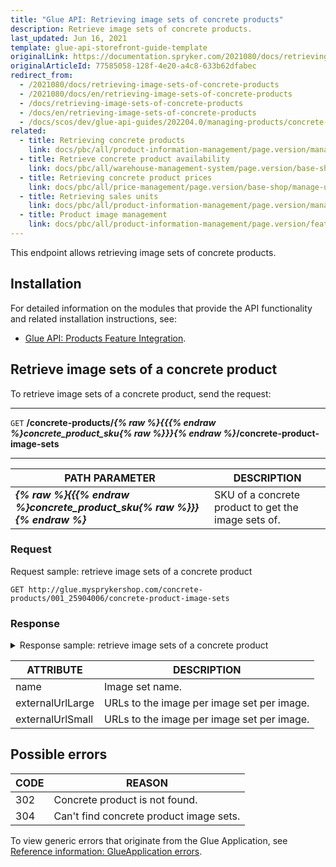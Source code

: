 ```yaml
---
title: "Glue API: Retrieving image sets of concrete products"
description: Retrieve image sets of concrete products.
last_updated: Jun 16, 2021
template: glue-api-storefront-guide-template
originalLink: https://documentation.spryker.com/2021080/docs/retrieving-image-sets-of-concrete-products
originalArticleId: 77585058-128f-4e20-a4c8-633b62dfabec
redirect_from:
  - /2021080/docs/retrieving-image-sets-of-concrete-products
  - /2021080/docs/en/retrieving-image-sets-of-concrete-products
  - /docs/retrieving-image-sets-of-concrete-products
  - /docs/en/retrieving-image-sets-of-concrete-products
  - /docs/scos/dev/glue-api-guides/202204.0/managing-products/concrete-products/retrieving-image-sets-of-concrete-products.html
related:
  - title: Retrieving concrete products
    link: docs/pbc/all/product-information-management/page.version/manage-using-glue-api/concrete-products/glue-api-retrieve-concrete-products.html
  - title: Retrieve concrete product availability
    link: docs/pbc/all/warehouse-management-system/page.version/base-shop/manage-using-glue-api/retrieve-concrete-product-availability.html
  - title: Retrieving concrete product prices
    link: docs/pbc/all/price-management/page.version/base-shop/manage-using-glue-api/retrieve-concrete-product-prices.html
  - title: Retrieving sales units
    link: docs/pbc/all/product-information-management/page.version/manage-using-glue-api/concrete-products/glue-api-retrieve-sales-units.html
  - title: Product image management
    link: docs/pbc/all/product-information-management/page.version/feature-overviews/product-feature-overview/product-images-overview.html
---
```


This endpoint allows retrieving image sets of concrete products.

## Installation

For detailed information on the modules that provide the API functionality and related installation instructions, see:
* [Glue API: Products Feature Integration](/docs/pbc/all/product-information-management/{{page.version}}/install-and-upgrade/install-glue-api/install-the-product-glue-api.html).


## Retrieve image sets of a concrete product

To retrieve image sets of a concrete product, send the request:

---
`GET` **/concrete-products/*{% raw %}{{{% endraw %}concrete_product_sku{% raw %}}}{% endraw %}*/concrete-product-image-sets**

---

| PATH PARAMETER | DESCRIPTION |
| --- | --- |
| ***{% raw %}{{{% endraw %}concrete_product_sku{% raw %}}}{% endraw %}*** | SKU of a concrete product to get the image sets of. |

### Request

Request sample: retrieve image sets of a concrete product

`GET http://glue.mysprykershop.com/concrete-products/001_25904006/concrete-product-image-sets`

### Response

<details>
<summary markdown='span'>Response sample: retrieve image sets of a concrete product</summary>

```json
{
    "data": [
        {
            "type": "concrete-product-image-sets",
            "id": "177_25913296",
            "attributes": {
                "imageSets": [
                    {
                        "name": "default",
                        "images": [
                            {
                                "externalUrlLarge": "//images.icecat.biz/img/norm/high/24867659-4916.jpg",
                                "externalUrlSmall": "//images.icecat.biz/img/norm/medium/24867659-4916.jpg"
                            }
                        ]
                    }
                ]
            },
            "links": {
                "self": "http://glue.mysprykershop.com/concrete-products/177_25913296/concrete-product-image-sets"
            }
        }
    ],
    "links": {
        "self": "http://glue.mysprykershop.com/concrete-products/177_25913296/concrete-product-image-sets"
    }
}
```
</details>

<a name="concrete-image-sets-response-attributes"></a>

| ATTRIBUTE | DESCRIPTION |
| --- | --- |
| name | Image set name. |
| externalUrlLarge | URLs to the image per image set per image. |
| externalUrlSmall | URLs to the image per image set per image. |

## Possible errors

| CODE | REASON |
| --- | --- |
| 302 | Concrete product is not found. |
| 304 | Can't find concrete product image sets. |

To view generic errors that originate from the Glue Application, see [Reference information: GlueApplication errors](/docs/scos/dev/glue-api-guides/{{page.version}}/reference-information-glueapplication-errors.html).
